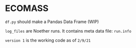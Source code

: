 # ECOMASS

`df.py` should make a Pandas Data Frame (WIP)

`log_files` are Noether runs. It contains meta data file: `run.info`

`version 1` is the working code as of `2/9/21`


